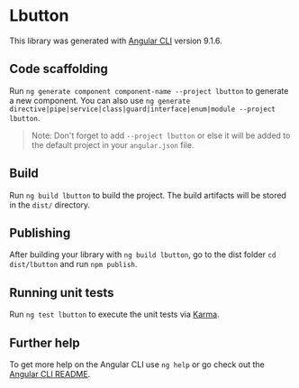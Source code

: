 # Lbutton

This library was generated with [Angular CLI](https://github.com/angular/angular-cli) version 9.1.6.

## Code scaffolding

Run `ng generate component component-name --project lbutton` to generate a new component. You can also use `ng generate directive|pipe|service|class|guard|interface|enum|module --project lbutton`.
> Note: Don't forget to add `--project lbutton` or else it will be added to the default project in your `angular.json` file. 

## Build

Run `ng build lbutton` to build the project. The build artifacts will be stored in the `dist/` directory.

## Publishing

After building your library with `ng build lbutton`, go to the dist folder `cd dist/lbutton` and run `npm publish`.

## Running unit tests

Run `ng test lbutton` to execute the unit tests via [Karma](https://karma-runner.github.io).

## Further help

To get more help on the Angular CLI use `ng help` or go check out the [Angular CLI README](https://github.com/angular/angular-cli/blob/master/README.md).
